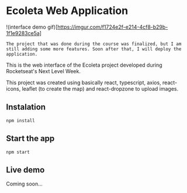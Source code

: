# Ecoleta Web Application

!(interface demo gif)[https://imgur.com/f1724e2f-e214-4cf8-b29b-1f1e9283ce5a]

`The project that was done during the course was finalized, but I am still adding some more features. Soon after that, I will deploy the application.`

This is the web interface of the Ecoleta project developed during Rocketseat's Next Level Week.

This project was created using basically react, typescript, axios, react-icons, leaflet (to create the map) and react-dropzone to upload images.

## Instalation

`npm install`

## Start the app

`npm start`

## Live demo

Coming soon...
